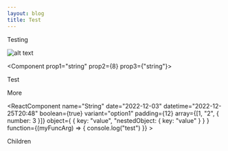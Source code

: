 ```yaml
---
layout: blog
title: Test
---
```

T﻿esting

![alt text](Isolated.png "Title")

<Component prop1="string" prop2={8} prop3={"string"}>
  
Test

</Component>

More

<ReactComponent name="String" date="2022-12-03" datetime="2022-12-25T20:48" boolean={true} variant="option1" padding={12} array={[1, "2", { number: 3 }]} object={ { key: "value", "nestedObject: { key: "value" } } } function={(myFuncArg) => { console.log("test") }} >

Children

</ReactComponent>

